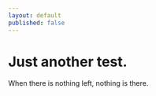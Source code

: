 ```yaml
---
layout: default
published: false
---
```

# Just another test.

When there is nothing left, nothing is there.